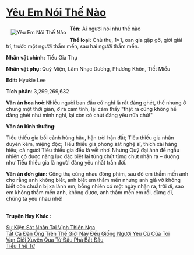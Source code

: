 <a href="https://utruyen.com/yeu-em-noi-the-nao/21092/" title="Yêu Em Nói Thế Nào"><h1>Yêu Em Nói Thế Nào</h1></a><div style="display:table"><img align="right" style="float: left; padding: 10px;" src="https://utruyen.com/images/story/200x260/yeu-em-noi-the-nao.jpg" alt="Yêu Em Nói Thế Nào"><b>Tên:</b> Ái ngươi nói như thế nào<p></p><b>Thể loại:</b> Chủ thụ, 1×1, oan gia gặp gỡ, giới giải trí, trước một người thầm mến, sau hai người thầm mến.<p></p><b>Nhân vật chính:</b> Tiếu Gia Thụ<p></p><b>Nhân vật phụ: </b>Quý Miện, Lâm Nhạc Dương, Phương Khôn, Tiết Miểu<p></p><b>Edit:</b> Hyukie Lee<p></p><b>Tích phân</b>: 3,299,269,632<p></p><b>Văn án hoa hoè:</b>Nhiều người ban đầu cứ nghĩ là rất đáng ghét, thế nhưng ở chung một thời gian, ở ra cảm tình, lại cảm thấy "thật ra cũng không hề đáng ghét như mình nghĩ, lại còn có chút đáng yêu nữa chứ!"<p></p><b>Văn án bình thường:</b><p></p>Tiếu thiếu gia bối cảnh hùng hậu, hận trời hận đất; Tiếu thiếu gia nhân duyên kém, miệng độc; Tiếu thiếu gia phong sát nghệ sĩ, thích xài hàng hiệu; cả người Tiếu thiếu gia đều là vết nhơ. Nhưng Quý đại ảnh đế ngẫu nhiên có được năng lực đặc biệt lại từng chút từng chút nhận ra – dường như Tiếu thiếu gia là người đáng yêu nhất trần đời.<p></p><b>Văn án đơn giản: </b>Công thụ cùng nhau đóng phim, sau đó em thầm mến anh cho rằng anh không biết, anh biết em thầm mến nhưng anh giả vờ không biết còn chuẩn bị xa lánh em; bỗng nhiên có một ngày nhận ra, trời ơi, sao em không thầm mến anh, không được, anh thầm mến em rồi, đừng đi, chúng ta yêu nhau nhé!</div><p><br><b>Truyện Hay Khác :</b></p><a href="https://utruyen.com/su-kien-sat-nhan-tai-vinh-thien-nga/20946/" alt="Sự Kiện Sát Nhân Tại Vịnh Thiên Nga">Sự Kiện Sát Nhân Tại Vịnh Thiên Nga</a><br/><a href="https://github.com/quanluxury/ngontinh_sac/tree/master/truyenhay/22256/" alt="Tất Cả Đàn Ông Trên Thế Giới Này Đều Giống Người Yêu Cũ Của Tôi">Tất Cả Đàn Ông Trên Thế Giới Này Đều Giống Người Yêu Cũ Của Tôi</a><br/><a href="https://www.flickr.com/photos/183745219@N08/49662752117/" alt="Vạn Giới Xuyên Qua Từ Đấu Phá Bắt Đầu">Vạn Giới Xuyên Qua Từ Đấu Phá Bắt Đầu</a><br/><a href="https://dammyh.wordpress.com/2019/11/07/tieu-the-tu/" alt="Tiểu Thế Tử">Tiểu Thế Tử</a><br/>